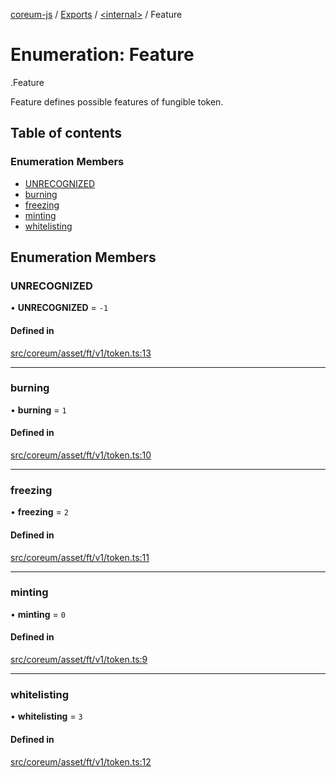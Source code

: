 [coreum-js](../README.md) / [Exports](../modules.md) / [<internal\>](../modules/internal_.md) / Feature

# Enumeration: Feature

[<internal>](../modules/internal_.md).Feature

Feature defines possible features of fungible token.

## Table of contents

### Enumeration Members

- [UNRECOGNIZED](internal_.Feature.md#unrecognized)
- [burning](internal_.Feature.md#burning)
- [freezing](internal_.Feature.md#freezing)
- [minting](internal_.Feature.md#minting)
- [whitelisting](internal_.Feature.md#whitelisting)

## Enumeration Members

### UNRECOGNIZED

• **UNRECOGNIZED** = ``-1``

#### Defined in

[src/coreum/asset/ft/v1/token.ts:13](https://github.com/CooperFoundation/coreum-js/blob/54a22f0/src/coreum/asset/ft/v1/token.ts#L13)

___

### burning

• **burning** = ``1``

#### Defined in

[src/coreum/asset/ft/v1/token.ts:10](https://github.com/CooperFoundation/coreum-js/blob/54a22f0/src/coreum/asset/ft/v1/token.ts#L10)

___

### freezing

• **freezing** = ``2``

#### Defined in

[src/coreum/asset/ft/v1/token.ts:11](https://github.com/CooperFoundation/coreum-js/blob/54a22f0/src/coreum/asset/ft/v1/token.ts#L11)

___

### minting

• **minting** = ``0``

#### Defined in

[src/coreum/asset/ft/v1/token.ts:9](https://github.com/CooperFoundation/coreum-js/blob/54a22f0/src/coreum/asset/ft/v1/token.ts#L9)

___

### whitelisting

• **whitelisting** = ``3``

#### Defined in

[src/coreum/asset/ft/v1/token.ts:12](https://github.com/CooperFoundation/coreum-js/blob/54a22f0/src/coreum/asset/ft/v1/token.ts#L12)
